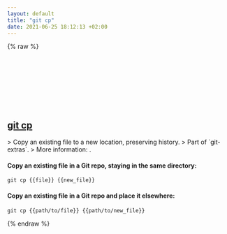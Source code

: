 ```yaml
---
layout: default
title: "git cp"
date: 2021-06-25 18:12:13 +02:00
---
```

{% raw %}
<h2 id="git-cp">
  <a href="/en/common/git-cp.html">git cp</a> <a href="#git-cp"><svg class="icon">
    <use href="/assets/images/unicode_sprite.svg#link" />
  </svg></a>
</h2>
> Copy an existing file to a new location, preserving history.
> Part of `git-extras`.
> More information: <https://github.com/tj/git-extras/blob/master/Commands.md#git-cp>.

#### Copy an existing file in a Git repo, staying in the same directory:
```shell
git cp {{file}} {{new_file}}
```
#### Copy an existing file in a Git repo and place it elsewhere:
```shell
git cp {{path/to/file}} {{path/to/new_file}}
```
{% endraw %}